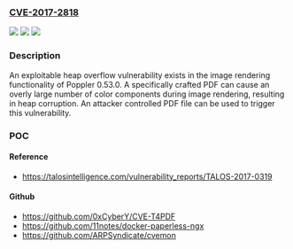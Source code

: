 ### [CVE-2017-2818](https://cve.mitre.org/cgi-bin/cvename.cgi?name=CVE-2017-2818)
![](https://img.shields.io/static/v1?label=Product&message=Poppler&color=blue)
![](https://img.shields.io/static/v1?label=Version&message=0.53.0%20&color=brightgreen)
![](https://img.shields.io/static/v1?label=Vulnerability&message=heap%20overflow&color=brightgreen)

### Description

An exploitable heap overflow vulnerability exists in the image rendering functionality of Poppler 0.53.0. A specifically crafted PDF can cause an overly large number of color components during image rendering, resulting in heap corruption. An attacker controlled PDF file can be used to trigger this vulnerability.

### POC

#### Reference
- https://talosintelligence.com/vulnerability_reports/TALOS-2017-0319

#### Github
- https://github.com/0xCyberY/CVE-T4PDF
- https://github.com/11notes/docker-paperless-ngx
- https://github.com/ARPSyndicate/cvemon

